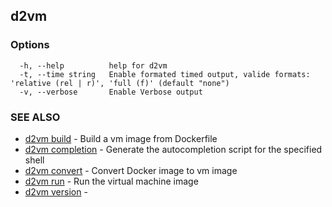 ## d2vm



### Options

```
  -h, --help          help for d2vm
  -t, --time string   Enable formated timed output, valide formats: 'relative (rel | r)', 'full (f)' (default "none")
  -v, --verbose       Enable Verbose output
```

### SEE ALSO

* [d2vm build](d2vm_build.md)	 - Build a vm image from Dockerfile
* [d2vm completion](d2vm_completion.md)	 - Generate the autocompletion script for the specified shell
* [d2vm convert](d2vm_convert.md)	 - Convert Docker image to vm image
* [d2vm run](d2vm_run.md)	 - Run the virtual machine image
* [d2vm version](d2vm_version.md)	 - 

